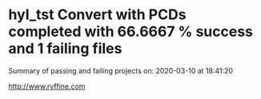 # hyl_tst Convert with PCDs completed with 66.6667 % success and 1 failing files

Summary of passing and failing projects on: 2020-03-10 at 18:41:20

http://www.ryffine.com
